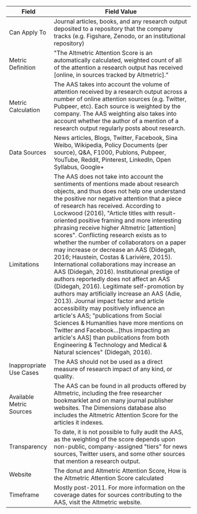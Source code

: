| Field | Field Value |
|------------------------------|-------------------------------------------------|
| Can Apply To | Journal articles, books, and any research output deposited to a repository that the company tracks (e.g. Figshare, Zenodo, or an institutional repository)|
| Metric Definition | "The Altmetric Attention Score is an automatically calculated, weighted count of all of the attention a research output has received [online, in sources tracked by Altmetric]."|
| Metric Calculation | The AAS takes into account the volume of attention received by a research output across a number of online attention sources (e.g. Twitter, Pubpeer, etc). Each source is weighted by the company. The AAS weighting also takes into account whether the author of a mention of a research output regularly posts about research.
| Data Sources | News articles, Blogs, Twitter, Facebook, Sina Weibo, Wikipedia, Policy Documents (per source), Q&A, F1000, Publons, Pubpeer, YouTube, Reddit, Pinterest, LinkedIn, Open Syllabus, Google+
| Limitations | The AAS does not take into account the sentiments of mentions made about research objects, and thus does not help one understand the positive nor negative attention that a piece of research has received. According to Lockwood (2016), "Article titles with result-oriented positive framing and more interesting phrasing receive higher Altmetric [attention] scores". Conflicting research exists as to whether the number of collaborators on a paper may increase or decrease an AAS (Didegah, 2016; Haustein, Costas & Larivière, 2015). International collaborations may increase an AAS (Didegah, 2016). Institutional prestige of authors reportedly does not affect an AAS (Didegah, 2016). Legitimate self-promotion by authors may artificially increase an AAS (Adie, 2013). Journal impact factor and article accessibility may positively influence an article's AAS; "publications from Social Sciences & Humanities have more mentions on Twitter and Facebook...[thus impacting an article's AAS] than publications from both Engineering & Technology and Medical & Natural sciences" (Didegah, 2016).
| Inappropriate Use Cases | The AAS should not be used as a direct measure of research impact of any kind, or quality.
| Available Metric Sources | The AAS can be found in all products offered by Altmetric, including the free researcher bookmarklet and on many journal publisher websites. The Dimensions database also includes the Altmetric Attention Score for the articles it indexes.
| Transparency | To date, it is not possible to fully audit the AAS, as the weighting of the score depends upon non-public, company-assigned "tiers" for news sources, Twitter users, and some other sources that mention a research output.
| Website | The donut and Altmetric Attention Score, How is the Altmetric Attention Score calculated |
| Timeframe | Mostly post-2011. For more information on the coverage dates for sources contributing to the AAS, visit the Altmetric website.
